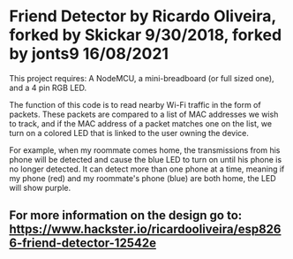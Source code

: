 # Friend Detector by Ricardo Oliveira, forked by Skickar 9/30/2018, forked by jonts9 16/08/2021

This project requires: A NodeMCU, a mini-breadboard (or full sized one), and a 4 pin RGB LED. 

 The function of this code is to read nearby Wi-Fi traffic in the form of packets. These packets are compared to a list of MAC addresses we wish to track, and if the MAC address of a packet matches one on the list, we turn on a colored LED that is linked to the user owning the device. 

 For example, when my roommate comes home, the	transmissions from his phone will be detected and cause the blue LED to turn on until his phone is no longer detected. It can detect more than one phone at a time, meaning if my phone (red) and my roommate's phone (blue) are both home, the LED will show purple. 

## For more information on the design go to: https://www.hackster.io/ricardooliveira/esp8266-friend-detector-12542e

